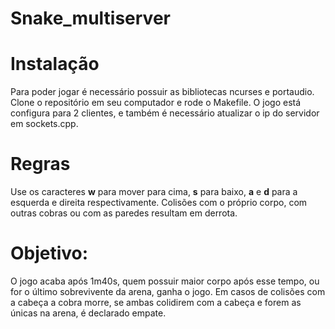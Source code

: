 # Snake_multiserver

# Instalação
Para poder jogar é necessário possuir as bibliotecas ncurses e portaudio. Clone o repositório em seu computador
e rode o Makefile. O jogo está configura para 2 clientes, e também é necessário atualizar o ip do servidor em sockets.cpp.


# Regras
Use os caracteres **w** para mover para cima, **s** para baixo, **a** e **d** para a esquerda e direita respectivamente.
Colisões com o próprio corpo, com outras cobras ou com as paredes resultam em derrota.


# Objetivo:
O jogo acaba após 1m40s, quem possuir maior corpo após esse tempo, ou for o último sobrevivente da arena, ganha o jogo. Em casos
de colisões com a cabeça a cobra morre, se ambas colidirem com a cabeça e forem as únicas na arena, é declarado empate.